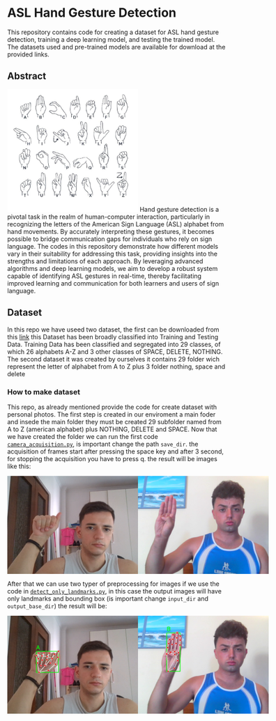 # ASL Hand Gesture Detection
This repository contains code for creating a dataset for ASL hand gesture detection, training a deep learning model, and testing the trained model. The datasets used and pre-trained models are available for download at the provided links.

## Abstract
<img src="images/ASL_alphabet.jpg" alt="Hand Gesture Example" width="300"/>
Hand gesture detection is a pivotal task in the realm of human-computer interaction, particularly in recognizing the letters of the American Sign Language (ASL) alphabet from hand movements. By accurately interpreting these gestures, it becomes possible to bridge communication gaps for individuals who rely on sign language. The codes in this repository demonstrate how different models vary in their suitability for addressing this task, providing insights into the strengths and limitations of each approach. By leveraging advanced algorithms and deep learning models, we aim to develop a robust system capable of identifying ASL gestures in real-time, thereby facilitating improved learning and communication for both learners and users of sign language.

## Dataset
In this repo we have useed two dataset, the first can be downloaded from this [link](https://www.kaggle.com/datasets/debashishsau/aslamerican-sign-language-aplhabet-dataset) this Dataset has been broadly classified into Training and Testing Data. Training Data has been classified and segregated into 29 classes, of which 26 alphabets A-Z and 3 other classes of SPACE, DELETE, NOTHING.
The second dataset it was created by ourselves it contains 29 folder wich represent the letter of alphabet from A to Z plus 3 folder nothing, space and delete
### How to make dataset
This repo, as already mentioned provide the code for create dataset with personal photos. The first step is created in our enviroment a main foder and insede the main folder they must be created 29 subfolder named from A to Z (american alphabet) plus NOTHING, DELETE and SPACE. Now that we have created the folder we can run the first code [```camera_acquisition.py```](make_dataset/camera_acquisition.py), is important change the path ``` save_dir ```. the acquisition of frames start after pressing the space key and after 3 second, for stopping the acquisition you have to press q. the result will be images like this: 
<div style="display: flex; justify-content: space-between;">
  <img src="images/A_118.png" alt="Hand Gesture Example 1" width="300"/>
  <img src="images/frame_0297.png" alt="Hand Gesture Example 2" width="300"/>
</div>

After that we can use two typer of preprocessing for images if we use the code in [```detect_only_landmarks.py```](make_dataset/detect_only_landmarks.py), in this case the output images will have only landmarks and bounding box (is important change ```input_dir``` and ```output_base_dir```) the result will be:
<div style="display: flex; justify-content: space-between;">
  <img src="images/A_2_label.jpg" alt="Hand Gesture Example 1" width="300"/>
  <img src="images/frame_0034_label.jpg" alt="Hand Gesture Example 2" width="300"/>
</div>
